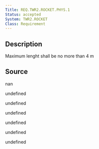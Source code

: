 ```yaml
---
Title: REQ.TWR2.ROCKET.PHYS.1
Status: accepted
System: TWR2.ROCKET
Class: Requirement
---
```


## Description

Maximum lenght shall be no more than 4 m

## Source

nan


undefined

undefined

undefined

undefined

undefined

undefined